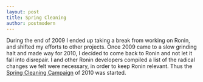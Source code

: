 ```yaml
---
layout: post
title: Spring Cleaning
author: postmodern
---
```


During the end of 2009 I ended up taking a break from working on Ronin, and
shifted my efforts to other projects. Once 2009 came to a slow grinding
halt and made way for 2010, I decided to come back to Ronin and not let it
fall into disrepair. I and other Ronin developers compiled a list of the
radical changes we felt were necessary, in order to keep Ronin relevant.
Thus the [Spring Cleaning Campaign](http://groups.google.com/group/ronin-rb/browse_thread/thread/d01f1fb4460d4b22#)
of 2010 was started.

